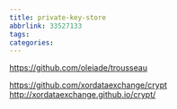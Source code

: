 ```yaml
---
title: private-key-store
abbrlink: 33527133
tags:
categories:
---
```

https://github.com/oleiade/trousseau


https://github.com/xordataexchange/crypt
http://xordataexchange.github.io/crypt/